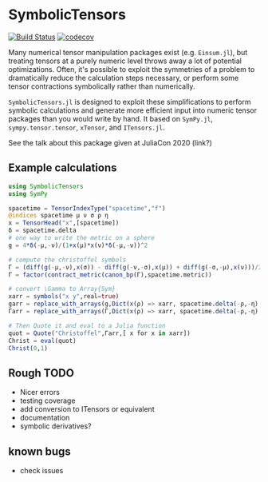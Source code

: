 # SymbolicTensors

[![Build Status](https://travis-ci.com/rjrosati/SymbolicTensors.jl.svg?token=zMDX3GmCZbdBcf9JWMdp&branch=master)](https://travis-ci.com/rjrosati/SymbolicTensors.jl)
[![codecov](https://codecov.io/gh/rjrosati/SymbolicTensors.jl/branch/master/graph/badge.svg?token=JKgibtSJzc)](https://codecov.io/gh/rjrosati/SymbolicTensors.jl)



Many numerical tensor manipulation packages exist (e.g. `Einsum.jl`), but treating tensors at a purely numeric level throws away a lot of potential optimizations.
Often, it's possible to exploit the symmetries of a problem to dramatically reduce the calculation steps necessary, or perform some tensor contractions symbolically rather than numerically.

`SymbolicTensors.jl` is designed to exploit these simplifications to perform symbolic calculations and generate more efficient input into numeric tensor packages than you would write by hand. It based on `SymPy.jl`, `sympy.tensor.tensor`, `xTensor`, and `ITensors.jl`.

See the talk about this package given at JuliaCon 2020 (link?)

## Example calculations
```julia
using SymbolicTensors
using SymPy

spacetime = TensorIndexType("spacetime","f")
@indices spacetime μ ν σ ρ η
x = TensorHead("x",[spacetime])
δ = spacetime.delta
# one way to write the metric on a sphere
g = 4*δ(-μ,-ν)/(1+x(μ)*x(ν)*δ(-μ,-ν))^2

# compute the christoffel symbols
Γ = (diff(g(-μ,-ν),x(σ)) - diff(g(-ν,-σ),x(μ)) + diff(g(-σ,-μ),x(ν)))/2
Γ = factor(contract_metric(canon_bp(Γ),spacetime.metric))

# convert \Gamma to Array{Sym}
xarr = symbols("x y",real=true)
garr = replace_with_arrays(g,Dict(x(ρ) => xarr, spacetime.delta(-ρ,-η) => [1 0; 0 1]))
Γarr = replace_with_arrays(Γ,Dict(x(ρ) => xarr, spacetime.delta(-ρ,-η) => [1 0; 0 1], spacetime => garr))

# Then Quote it and eval to a Julia function
quot = Quote("Christoffel",Γarr,[ x for x in xarr])
Christ = eval(quot)
Christ(0,1)
```

## Rough TODO
* Nicer errors
* testing coverage
* add conversion to ITensors or equivalent
* documentation
* symbolic derivatives?

## known bugs
* check issues
